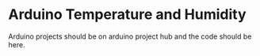 # Arduino Temperature and Humidity

Arduino projects should be on arduino project hub and the code should be here.

